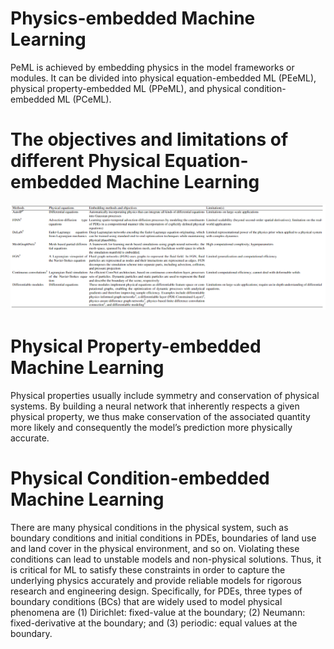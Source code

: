 # Physics-embedded Machine Learning
PeML is achieved by embedding physics in the model frameworks or modules. It can be divided into physical equation-embedded ML (PEeML), physical property-embedded ML (PPeML), and physical condition-embedded ML (PCeML). 
# The objectives and limitations of different Physical Equation-embedded Machine Learning
![image](https://github.com/HydroPML/PaML_PeML/blob/main/Table5.png)
# Physical Property-embedded Machine Learning
Physical properties usually include symmetry and conservation of physical systems. By building a neural network that inherently respects a given physical property, we thus make conservation of the associated quantity more likely and consequently the model’s prediction more physically accurate. 
# Physical Condition-embedded Machine Learning
There are many physical conditions in the physical system, such as boundary conditions and initial conditions in PDEs, boundaries of land use and land cover in the physical environment, and so on. Violating these conditions can lead to unstable models and non-physical solutions. Thus, it is critical for ML to satisfy these constraints in order to capture the underlying physics accurately and provide reliable models for rigorous research and engineering design. Specifically, for PDEs, three types of boundary conditions (BCs) that are widely used to model physical phenomena are (1) Dirichlet: fixed-value at the boundary; (2) Neumann: fixed-derivative at the boundary; and (3) periodic: equal values at the boundary.
